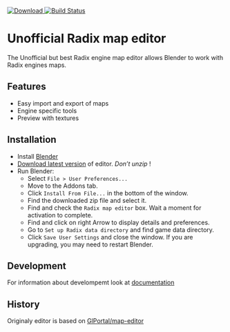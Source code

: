 [![Download](https://api.bintray.com/packages/glportal/generic/glportal-editor/images/download.svg) ](https://bintray.com/glportal/generic/glportal-editor/_latestVersion)
[![Build Status](https://travis-ci.org/SGOrava/radix-map-editor.svg?branch=master)](https://travis-ci.org/SGOrava/radix-map-editor)

# Unofficial Radix map editor
The Unofficial but best Radix engine map editor allows Blender to work with Radix engines maps.

## Features
- Easy import and export of maps
- Engine specific tools
- Preview with textures

## Installation
- Install [Blender](http://www.blender.org/download/)
- [Download latest version](https://bintray.com/glportal/generic/glportal-editor/_latestVersion) of editor. *Don’t unzip* !
- Run Blender:
  - Select `File > User Preferences...`
  - Move to the Addons tab.
  - Click `Install From File...` in the bottom of the window.
  - Find the downloaded zip file and select it.
  - Find and check the `Radix map editor` box. Wait a moment for activation to complete.
  - Find and click on right Arrow to display details and preferences.
  - Go to `Set up Radix data directory` and find game data directory.
  - Click `Save User Settings` and close the window.
If you are upgrading, you may need to restart Blender.

## Development
For information about develompemt look at [documentation](../master/doc/Installation.org)

## History
Originaly editor is based on [GlPortal/map-editor](https://github.com/GlPortal/map-editor)
